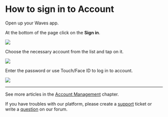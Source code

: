 # How to sign in to Account

Open up your Waves app.

At the bottom of the page click on the **Sign in**.

![](/waves-client/mobile-apps/_assets/account_restoring_ios_01.png)

Choose the necessary account from the list and tap on it.

![](/waves-client/mobile-apps/_assets/login_page_02.png)

Enter the password or use Touch/Face ID to log in to account.

![](/waves-client/mobile-apps/_assets/login_page_03.png)

___

See more articles in the [Account Management](/waves-client/mobile-apps/iOS/account-management.md) chapter.

If you have troubles with our platform, please create a [support](https://support.wavesplatform.com/) ticket or write a [question](https://forum.wavesplatform.com/) on our forum.
